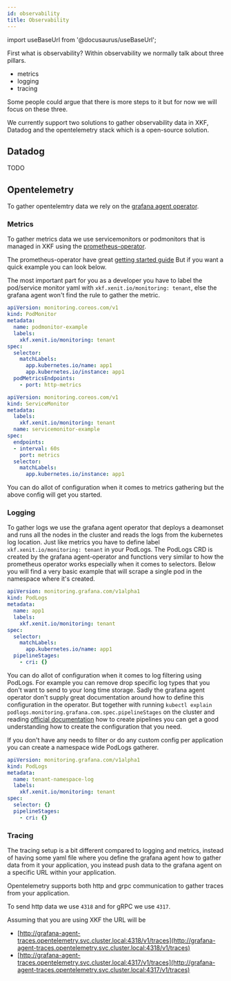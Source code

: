 ```yaml
---
id: observability
title: Observability
---
```


import useBaseUrl from '@docusaurus/useBaseUrl';

First what is observability?
Within observability we normally talk about three pillars.

- metrics
- logging
- tracing

Some people could argue that there is more steps to it but for now we will focus on these three.

We currently support two solutions to gather observability data in XKF, Datadog and the opentelemetry stack which is a open-source solution.

## Datadog

TODO

## Opentelemetry

To gather opentelemtry data we rely on the [grafana agent operator](https://github.com/grafana/agent).

### Metrics

To gather metrics data we use servicemonitors or podmonitors that is managed in XKF using the [prometheus-operator](https://github.com/prometheus-operator/prometheus-operator/).

The prometheus-operator have great [getting started guide](https://github.com/prometheus-operator/prometheus-operator/blob/main/Documentation/user-guides/getting-started.md)
But if you want a quick example you can look below.

The most important part for you as a developer you have to label the pod/service monitor yaml with `xkf.xenit.io/monitoring: tenant`,
else the grafana agent won't find the rule to gather the metric.

```podmonitor.yaml
apiVersion: monitoring.coreos.com/v1
kind: PodMonitor
metadata:
  name: podmonitor-example
  labels:
    xkf.xenit.io/monitoring: tenant
spec:
  selector:
    matchLabels:
      app.kubernetes.io/name: app1
      app.kubernetes.io/instance: app1
  podMetricsEndpoints:
    - port: http-metrics
```

```servicemonitor.yaml
apiVersion: monitoring.coreos.com/v1
kind: ServiceMonitor
metadata:
  labels:
    xkf.xenit.io/monitoring: tenant
  name: servicemonitor-example
spec:
  endpoints:
  - interval: 60s
    port: metrics
  selector:
    matchLabels:
      app.kubernetes.io/instance: app1
```

You can do allot of configuration when it comes to metrics gathering but the above config will get you started.

### Logging

To gather logs we use the grafana agent operator that deploys a deamonset and runs all the nodes in the cluster and reads the logs from the kubernetes log location.
Just like metrics you have to define label `xkf.xenit.io/monitoring: tenant` in your PodLogs.
The PodLogs CRD is created by the grafana agent-operator and functions very similar to how the prometheus operator works especially when it comes to selectors.
Below you will find a very basic example that will scrape a single pod in the namespace where it's created.

```podlogs.yaml
apiVersion: monitoring.grafana.com/v1alpha1
kind: PodLogs
metadata:
  name: app1
  labels:
    xkf.xenit.io/monitoring: tenant
spec:
  selector:
    matchLabels:
      app.kubernetes.io/name: app1
  pipelineStages:
    - cri: {}
```

You can do allot of configuration when it comes to log filtering using PodLogs. For example you can remove drop specific log types that you don't want to send to your long time storage.
Sadly the grafana agent operator don't supply great documentation around how to define this configuration in the operator.
But together with running `kubectl explain podlogs.monitoring.grafana.com.spec.pipelineStages` on the cluster and
reading [official documentation](https://grafana.com/docs/loki/latest/clients/promtail/pipelines/) how to create pipelines you can get a good understanding how to create the configuration that you need.

If you don't have any needs to filter or do any custom config per application you can create a namespace wide PodLogs gatherer.

```podlogs.yaml
apiVersion: monitoring.grafana.com/v1alpha1
kind: PodLogs
metadata:
  name: tenant-namespace-log
  labels:
    xkf.xenit.io/monitoring: tenant
spec:
  selector: {}
  pipelineStages:
    - cri: {}
```

### Tracing

The tracing setup is a bit different compared to logging and metrics, instead of having some yaml file where you define the grafana agent how to gather
data from it your application, you instead push data to the grafana agent on a specific URL within your application.

Opentelemetry supports both http and grpc communication to gather traces from your application.

To send http data we use `4318` and for gRPC we use `4317`.

Assuming that you are using XKF the URL will be

- [http://grafana-agent-traces.opentelemetry.svc.cluster.local:4318/v1/traces](http://grafana-agent-traces.opentelemetry.svc.cluster.local:4318/v1/traces)
- [http://grafana-agent-traces.opentelemetry.svc.cluster.local:4317/v1/traces](http://grafana-agent-traces.opentelemetry.svc.cluster.local:4317/v1/traces)
